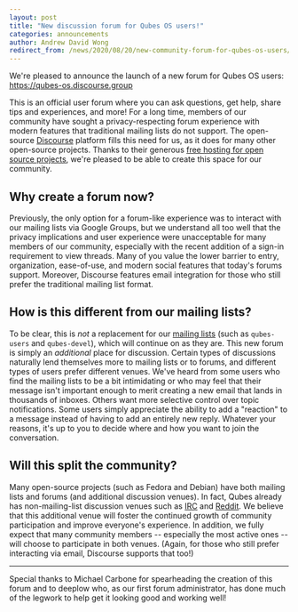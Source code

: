 ```yaml
---
layout: post
title: "New discussion forum for Qubes OS users!"
categories: announcements
author: Andrew David Wong
redirect_from: /news/2020/08/20/new-community-forum-for-qubes-os-users/
---
```


We're pleased to announce the launch of a new forum for Qubes OS users:
<https://qubes-os.discourse.group>

This is an official user forum where you can ask questions, get help,
share tips and experiences, and more! For a long time, members of our
community have sought a privacy-respecting forum experience with modern
features that traditional mailing lists do not support. The open-source
[Discourse] platform fills this need for us, as it does for many other
open-source projects. Thanks to their generous [free hosting for open
source projects], we're pleased to be able to create this space for our
community.

## Why create a forum now?

Previously, the only option for a forum-like experience was to interact
with our mailing lists via Google Groups, but we understand all too well
that the privacy implications and user experience were unacceptable for
many members of our community, especially with the recent addition of a
sign-in requirement to view threads. Many of you value the lower barrier
to entry, organization, ease-of-use, and modern social features that
today's forums support. Moreover, Discourse features email integration
for those who still prefer the traditional mailing list format.

## How is this different from our mailing lists?

To be clear, this is *not* a replacement for our [mailing lists] (such
as `qubes-users` and `qubes-devel`), which will continue on as they are.
This new forum is simply an *additional* place for discussion. Certain
types of discussions naturally lend themselves more to mailing lists or
to forums, and different types of users prefer different venues. We've
heard from some users who find the mailing lists to be a bit
intimidating or who may feel that their message isn't important enough
to merit creating a new email that lands in thousands of inboxes. Others
want more selective control over topic notifications. Some users simply
appreciate the ability to add a "reaction" to a message instead of
having to add an entirely new reply. Whatever your reasons, it's up to
you to decide where and how you want to join the conversation.

## Will this split the community?

Many open-source projects (such as Fedora and Debian) have both mailing
lists and forums (and additional discussion venues). In fact, Qubes
already has non-mailing-list discussion venues such as [IRC] and
[Reddit]. We believe that this additional venue will foster the
continued growth of community participation and improve everyone's
experience. In addition, we fully expect that many community members --
especially the most active ones -- will choose to participate in both
venues. (Again, for those who still prefer interacting via email,
Discourse supports that too!)

-----

Special thanks to Michael Carbone for spearheading the creation of this
forum and to deeplow who, as our first forum administrator, has done
much of the legwork to help get it looking good and working well!

[Discourse]: https://www.discourse.org/
[free hosting for open source projects]: https://blog.discourse.org/2018/11/free-hosting-for-open-source-v2/
[mailing lists]: /support/#mailing-lists
[IRC]: /support/#unofficial-venues
[Reddit]: https://www.reddit.com/r/Qubes/

